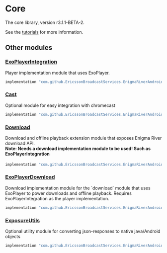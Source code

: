# Core

The core library, version r3.1.1-BETA-2.

See the [tutorials](tutorials/index.md) for more information.

## Other modules

### [ExoPlayerIntegration](https://github.com/EricssonBroadcastServices/EnigmaRiverAndroidExoPlayerIntegration/tree/r3.1.1-BETA-2)

<p>Player implementation module that uses ExoPlayer.</p>

```gradle
implementation "com.github.EricssonBroadcastServices.EnigmaRiverAndroid:exoplayerintegration:r3.1.1-BETA-2"
```

### [Cast](https://github.com/EricssonBroadcastServices/EnigmaRiverAndroidCast/tree/r3.1.1-BETA-2)

<p>Optional module for easy integration with chromecast</p>

```gradle
implementation "com.github.EricssonBroadcastServices.EnigmaRiverAndroid:cast:r3.1.1-BETA-2"
```

### [Download](https://github.com/EricssonBroadcastServices/EnigmaRiverAndroidDownload/tree/r3.1.1-BETA-2)

<p>Download and offline playback extension module that exposes Enigma River download API.</p>
<h4 style="margin-top: -1em">Note: Needs a download implementation module to be used! Such as ExoPlayerIntegration</h4>

```gradle
implementation "com.github.EricssonBroadcastServices.EnigmaRiverAndroid:download:r3.1.1-BETA-2"
```

### [ExoPlayerDownload](https://github.com/EricssonBroadcastServices/EnigmaRiverAndroidExoPlayerDownload/tree/r3.1.1-BETA-2)

<p>Download implementation module for the `download` module that uses ExoPlayer to power downloads and offline playback. Requires ExoPlayerIntegration as the player implementation.</p>

```gradle
implementation "com.github.EricssonBroadcastServices.EnigmaRiverAndroid:exoPlayerDownload:r3.1.1-BETA-2"
```

### [ExposureUtils](https://github.com/EricssonBroadcastServices/EnigmaRiverAndroidExposureUtils/tree/r3.1.1-BETA-2)

<p>Optional utility module for converting json-responses to native java/Android objects</p>

```gradle
implementation "com.github.EricssonBroadcastServices.EnigmaRiverAndroid:exposureUtils:r3.1.1-BETA-2"
```